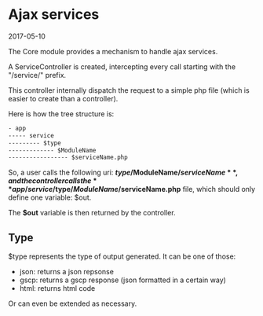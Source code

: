 Ajax services
===================
2017-05-10



The Core module provides a mechanism to handle ajax services.

A ServiceController is created, intercepting every call starting with the "/service/" prefix.

This controller internally dispatch the request to a simple php file (which is easier to create than a controller).

Here is how the tree structure is:
 
 
```txt
- app
----- service
--------- $type
------------- $ModuleName
----------------- $serviceName.php

``` 


So, a user calls the following uri: **$type/$ModuleName/$serviceName**,
and the controller calls the **app/service/$type/$ModuleName/$serviceName.php** file,
which should only define one variable: $out.

The **$out** variable is then returned by the controller.

 
 
Type
-------
$type represents the type of output generated.
It can be one of those:

- json: returns a json repsonse
- gscp: returns a gscp response (json formatted in a certain way)
- html: returns html code

Or can even be extended as necessary.


